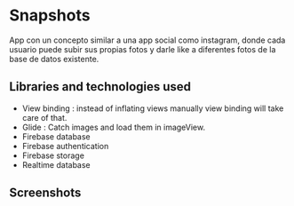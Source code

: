 
# Snapshots 

App con un concepto similar a una app social como instagram, donde cada usuario puede subir sus propias fotos y darle like a diferentes fotos de la base de datos existente. 







## Libraries and technologies used
- View binding : instead of inflating views manually view binding will take care of that.
- Glide : Catch images and load them in imageView.
- Firebase database
- Firebase authentication 
- Firebase storage
- Realtime database 

 ## Screenshots
